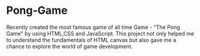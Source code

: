# Pong-Game
Recently created the most famous game of all time Game - "The Pong Game" by using HTML,CSS and JavaScript.
This project not only helped me to understand the fundamentals of HTML canvas but also gave me a chance to explore the world of game development.
